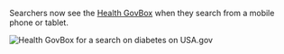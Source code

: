 Searchers now see the [Health GovBox](/manual/govbox-health.html) when they search from a mobile phone or tablet.

![Health GovBox for a search on diabetes on USA.gov](https://9fddeb862c037f6d2190-f1564c64756a8cfee25b6b19953b1d23.ssl.cf2.rackcdn.com/feature-2014-02-01-newserp-health-gb.png "Health GovBox for a search on diabetes on USA.gov")